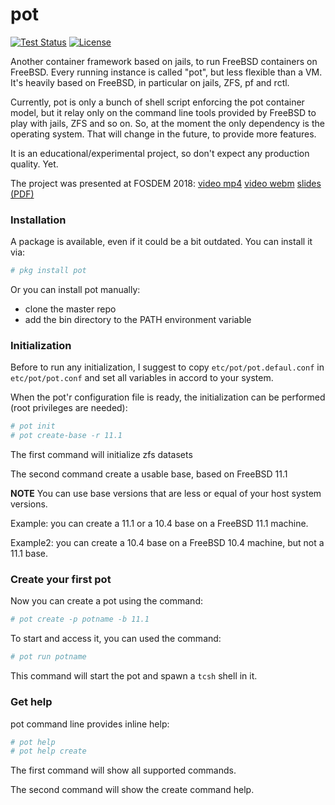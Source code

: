 # pot

[![Test Status](https://travis-ci.org/pizzamig/pot.png?branch=master)](https://travis-ci.org/pizzamig/pot) [![License](https://img.shields.io/badge/License-BSD%203--Clause-blue.svg)](https://opensource.org/licenses/BSD-3-Clause)

Another container framework based on jails, to run FreeBSD containers on FreeBSD.
Every running instance is called "pot", but less flexible than a VM.
It's heavily based on FreeBSD, in particular on jails, ZFS, pf and rctl.

Currently, pot is only a bunch of shell script enforcing the pot container model, but it relay only on the command line tools provided by FreeBSD to play with jails, ZFS and so on.
So, at the moment the only dependency is the operating system. That will change in the future, to provide more features.

It is an educational/experimental project, so don't expect any production quality. Yet.

The project was presented at FOSDEM 2018: [video mp4](https://video.fosdem.org/2018/K.3.401/pot_container_framework.mp4) [video webm](https://video.fosdem.org/2018/K.3.401/pot_container_framework.webm) [slides (PDF)](https://fosdem.org/2018/schedule/event/pot_container_framework/attachments/slides/2128/export/events/attachments/pot_container_framework/slides/2128/pot_slides.pdf)

### Installation

A package is available, even if it could be a bit outdated. You can install it via:
```sh
# pkg install pot
```

Or you can install pot manually:
* clone the master repo
* add the bin directory to the PATH environment variable

### Initialization

Before to run any initialization, I suggest to copy `etc/pot/pot.defaul.conf` in `etc/pot/pot.conf` and set all variables in accord to your system.

When the pot'r configuration file is ready, the initialization can be performed (root privileges are needed):
```sh
# pot init
# pot create-base -r 11.1
```

The first command will initialize zfs datasets

The second command create a usable base, based on FreeBSD 11.1

**NOTE** You can use base versions that are less or equal of your host system versions.

Example: you can create a 11.1 or a 10.4 base on a FreeBSD 11.1 machine.

Example2: you can create a 10.4 base on a FreeBSD 10.4 machine, but not a 11.1 base.

### Create your first pot

Now you can create a pot using the command:
```sh
# pot create -p potname -b 11.1
```

To start and access it, you can used the command:
```sh
# pot run potname
```

This command will start the pot and spawn a `tcsh` shell in it.

### Get help

pot command line provides inline help:

```sh
# pot help
# pot help create
```

The first command will show all supported commands.

The second command will show the create command help.

